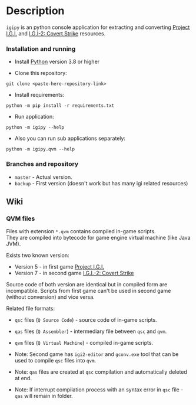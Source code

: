 # Description
`igipy` is an python console application for extracting and converting 
[Project I.G.I.](https://en.wikipedia.org/wiki/Project_I.G.I.) and 
[I.G.I-2: Covert Strike](https://en.wikipedia.org/wiki/I.G.I.-2:_Covert_Strike) resources.

### Installation and running
- Install [Python](https://www.python.org/) version 3.8 or higher

- Clone this repository:
```
git clone <paste-here-repository-link>
```

- Install requirements:
```
python -m pip install -r requirements.txt
```

- Run application:
```
python -m igipy --help
```

- Also you can run sub applications separately:
```
python -m igipy.qvm --help
```

### Branches and repository
- `master` - Actual version.
- `backup` - First version (doesn't work but has many igi related resources)

## Wiki

### QVM files
Files with extension `*.qvm` contains compiled in-game scripts.\
They are compiled into bytecode for game engine virtual machine (like Java JVM).

Exists two known version:
- Version 5 - in first game [Project I.G.I.](https://en.wikipedia.org/wiki/Project_I.G.I.)
- Version 7 - in second game [I.G.I.-2: Covert Strike](https://en.wikipedia.org/wiki/I.G.I.-2:_Covert_Strike)

Source code of both version are identical but in compiled form are incompatible.
Scripts from first game can't be used in second game (without conversion) and vice versa.

Related file formats:
- `qsc` files (`Q Source Code`) - source code of in-game scripts.
- `qas` files (`Q Assembler`) - intermediary file between `qsc` and `qvm`.
- `qvm` files (`Q Virtual Machine`) - compiled in-game scripts.

- Note: Second game has `igi2-editor` and `gconv.exe` tool that can be used to compile `qsc` files into `qvm`.
- Note: `qas` files are created at `qsc` compilation and automatically deleted at end.
- Note: If interrupt compilation process with an syntax error in `qsc` file - `qas` will remain in folder.
